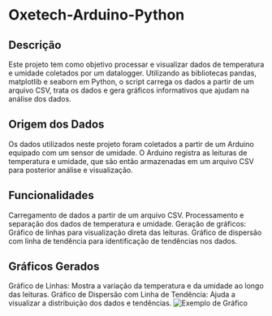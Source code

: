 # Oxetech-Arduino-Python
## Descrição

Este projeto tem como objetivo processar e visualizar dados de temperatura e umidade coletados por um datalogger. Utilizando as bibliotecas pandas, matplotlib e seaborn em Python, o script carrega os dados a partir de um arquivo CSV, trata os dados e gera gráficos informativos que ajudam na análise dos dados.

## Origem dos Dados
Os dados utilizados neste projeto foram coletados a partir de um Arduino equipado com um sensor de umidade. O Arduino registra as leituras de temperatura e umidade, que são então armazenadas em um arquivo CSV para posterior análise e visualização.

## Funcionalidades
Carregamento de dados a partir de um arquivo CSV.
Processamento e separação dos dados de temperatura e umidade.
Geração de gráficos:
Gráfico de linhas para visualização direta das leituras.
Gráfico de dispersão com linha de tendência para identificação de tendências nos dados.

## Gráficos Gerados
Gráfico de Linhas: Mostra a variação da temperatura e da umidade ao longo das leituras.
Gráfico de Dispersão com Linha de Tendência: Ajuda a visualizar a distribuição dos dados e tendências.
![Exemplo de Gráfico](Oxetech-Arduino-Python/gráficos.png)



